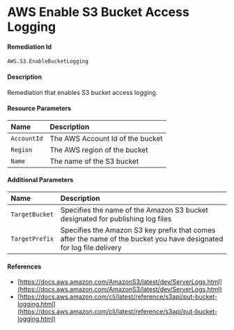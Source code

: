 # AWS Enable S3 Bucket Access Logging

#### Remediation Id

`AWS.S3.EnableBucketLogging`

#### Description

Remediation that enables S3 bucket access logging.

#### Resource Parameters

| Name        | Description                      |
| :---------- | :------------------------------- |
| `AccountId` | The AWS Account Id of the bucket |
| `Region`    | The AWS region of the bucket     |
| `Name`      | The name of the S3 bucket        |

#### Additional Parameters

| Name           | Description                                                                                                          |
| :------------- | :------------------------------------------------------------------------------------------------------------------- |
| `TargetBucket` | Specifies the name of the Amazon S3 bucket designated for publishing log files                                       |
| `TargetPrefix` | Specifies the Amazon S3 key prefix that comes after the name of the bucket you have designated for log file delivery |

#### References

- [https://docs.aws.amazon.com/AmazonS3/latest/dev/ServerLogs.html](https://docs.aws.amazon.com/AmazonS3/latest/dev/ServerLogs.html)
- [https://docs.aws.amazon.com/cli/latest/reference/s3api/put-bucket-logging.html](https://docs.aws.amazon.com/cli/latest/reference/s3api/put-bucket-logging.html)
